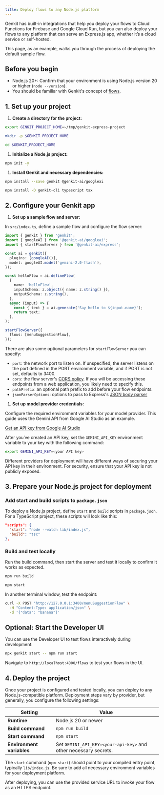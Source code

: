 ```yaml
---
title: Deploy flows to any Node.js platform
---
```


<!--
TODO: Add Next docs too. Maybe we need a web-hosting page that deploy-node
and cloud-run links to, which links to express, next, and maybe cloud functions
-->

Genkit has built-in integrations that help you deploy your flows to
Cloud Functions for Firebase and Google Cloud Run, but you can also deploy your
flows to any platform that can serve an Express.js app, whether it’s a cloud
service or self-hosted.

This page, as an example, walks you through the process of deploying the default
sample flow.

## Before you begin

- Node.js 20+: Confirm that your environment is using Node.js version 20 or
  higher (`node --version`).
- You should be familiar with Genkit's concept of [flows](/docs/flows).

## 1. Set up your project

1. **Create a directory for the project:**

```bash
export GENKIT_PROJECT_HOME=~/tmp/genkit-express-project

mkdir -p $GENKIT_PROJECT_HOME

cd $GENKIT_PROJECT_HOME
```

1. **Initialize a Node.js project:**

```bash
npm init -y
```

1. **Install Genkit and necessary dependencies:**

```bash
npm install --save genkit @genkit-ai/googleai

npm install -D genkit-cli typescript tsx
```

## 2. Configure your Genkit app

1. **Set up a sample flow and server:**

In `src/index.ts`, define a sample flow and configure the flow server:

```typescript
import { genkit } from 'genkit';
import { googleAI } from '@genkit-ai/googleai';
import { startFlowServer } from '@genkit-ai/express';

const ai = genkit({
  plugins: [googleAI()],
  model: googleAI.model('gemini-2.0-flash'),
});

const helloFlow = ai.defineFlow(
  {
    name: 'helloFlow',
    inputSchema: z.object({ name: z.string() }),
    outputSchema: z.string(),
  },
  async (input) => {
    const { text } = ai.generate('Say hello to ${input.name}');
    return text;
  },
);

startFlowServer({
  flows: [menuSuggestionFlow],
});
```

There are also some optional parameters for `startFlowServer` you can specify:

- `port`: the network port to listen on. If unspecified, the server listens on
  the port defined in the PORT environment variable, and if PORT is not set,
  defaults to 3400.
- `cors`: the flow server's
  [CORS policy](https://www.npmjs.com/package/cors#configuration-options).
  If you will be accessing these endpoints from a web application, you likely
  need to specify this.
- `pathPrefix`: an optional path prefix to add before your flow endpoints.
- `jsonParserOptions`: options to pass to Express's
  [JSON body parser](https://www.npmjs.com/package/body-parser#bodyparserjsonoptions)

1. **Set up model provider credentials:**

Configure the required environment variables for your model provider. This guide
uses the Gemini API from Google AI Studio as an example.

[Get an API key from Google AI Studio](https://makersuite.google.com/app/apikey)

After you’ve created an API key, set the `GEMINI_API_KEY` environment
variable to your key with the following command:

```bash
export GEMINI_API_KEY=<your API key>
```

Different providers for deployment will have different ways of securing your
API key in their environment. For security, ensure that your API key is not
publicly exposed.

## 3. Prepare your Node.js project for deployment

### Add start and build scripts to `package.json`

To deploy a Node.js project, define `start` and `build` scripts in
`package.json`. For a TypeScript project, these scripts will look like this:

```json
"scripts": {
  "start": "node --watch lib/index.js",
  "build": "tsc"
},
```

### Build and test locally

Run the build command, then start the server and test it locally to confirm it
works as expected.

```bash
npm run build

npm start
```

In another terminal window, test the endpoint:

```bash
curl -X POST "http://127.0.0.1:3400/menuSuggestionFlow" \
  -H "Content-Type: application/json" \
  -d '{"data": "banana"}'
```

## Optional: Start the Developer UI

You can use the Developer UI to test flows interactively during development:

```bash
npx genkit start -- npm run start
```

Navigate to `http://localhost:4000/flows` to
test your flows in the UI.

## 4. Deploy the project

Once your project is configured and tested locally, you can deploy to
any Node.js-compatible platform. Deployment steps vary by provider, but
generally, you configure the following settings:

| Setting                   | Value                                                            |
| ------------------------- | ---------------------------------------------------------------- |
| **Runtime**               | Node.js 20 or newer                                              |
| **Build command**         | `npm run build`                                                  |
| **Start command**         | `npm start`                                                      |
| **Environment variables** | Set `GEMINI_API_KEY=<your-api-key>` and other necessary secrets. |

The `start` command (`npm start`) should point to your compiled entry point,
typically `lib/index.js`. Be sure to add all necessary environment variables
for your deployment platform.

After deploying, you can use the provided service URL to invoke your flow as
an HTTPS endpoint.
